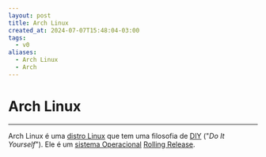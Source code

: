 ```yaml
---
layout: post
title: Arch Linux
created_at: 2024-07-07T15:48:04-03:00
tags:
  - v0
aliases:
  - Arch Linux
  - Arch
---
```

# Arch Linux
---
Arch Linux é uma [distro Linux](api/2024/06/2024-06-30-Distro_Linux.md) que tem uma filosofia de [DIY](_draft/2024-07-07-DIY.md) ("_Do It Yourself_"). Ele é um [sistema Operacional](api/2024/06/2024-06-30-Sistema_Operacional.md) [Rolling Release](_insight/2024/07/2024-07-07-Rolling_Release.md).